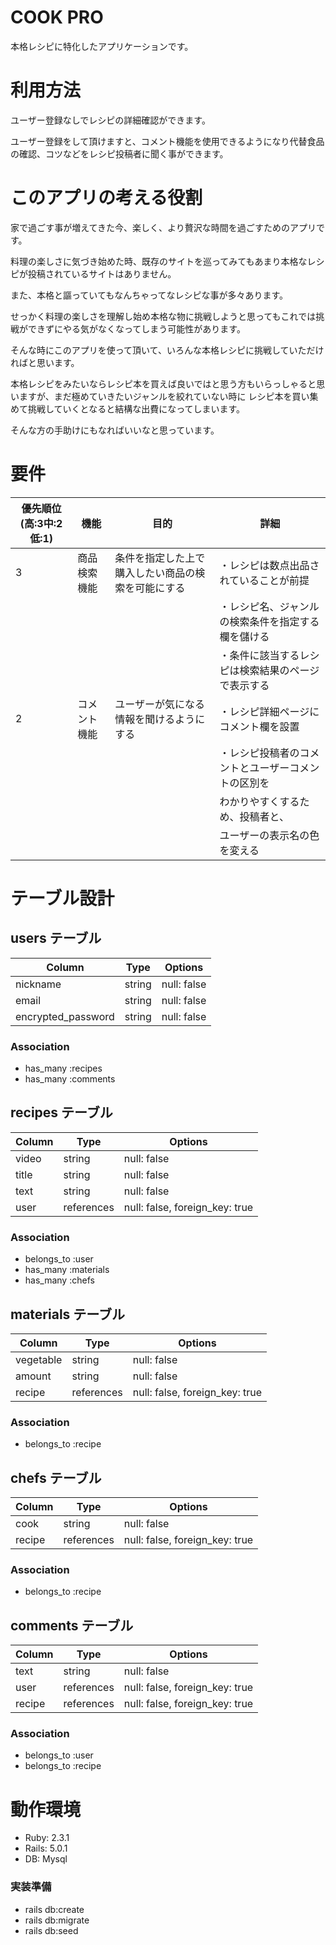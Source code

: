 # COOK PRO
本格レシピに特化したアプリケーションです。

# 利用方法
ユーザー登録なしでレシピの詳細確認ができます。

ユーザー登録をして頂けますと、コメント機能を使用できるようになり代替食品の確認、コツなどをレシピ投稿者に聞く事ができます。

# このアプリの考える役割
家で過ごす事が増えてきた今、楽しく、より贅沢な時間を過ごすためのアプリです。

料理の楽しさに気づき始めた時、既存のサイトを巡ってみてもあまり本格なレシピが投稿されているサイトはありません。

また、本格と謳っていてもなんちゃってなレシピな事が多々あります。

せっかく料理の楽しさを理解し始め本格な物に挑戦しようと思ってもこれでは挑戦ができずにやる気がなくなってしまう可能性があります。

そんな時にこのアプリを使って頂いて、いろんな本格レシピに挑戦していただければと思います。

本格レシピをみたいならレシピ本を買えば良いではと思う方もいらっしゃると思いますが、まだ極めていきたいジャンルを絞れていない時に
レシピ本を買い集めて挑戦していくとなると結構な出費になってしまいます。

そんな方の手助けにもなればいいなと思っています。

# 要件

|優先順位(高:3中:2低:1)|     機能     |                 目的                       |                      詳細                   |
|-------------------|--------------|-------------------------------------------|---------------------------------------------|
|3                  |  商品検索機能  | 条件を指定した上で購入したい商品の検索を可能にする | ・レシピは数点出品されていることが前提            |
|                   |              |                                            | ・レシピ名、ジャンルの検索条件を指定する欄を儲ける  |
|                   |              |                                            | ・条件に該当するレシピは検索結果のページで表示する  |
|2                  | コメント機能   | ユーザーが気になる情報を聞けるようにする          | ・レシピ詳細ページにコメント欄を設置              |
|                   |              |                                            | ・レシピ投稿者のコメントとユーザーコメントの区別を   |
|                   |              |                                            |   わかりやすくするため、投稿者と、  　　          |
|                   |              |                                            |   ユーザーの表示名の色を変える                   |

# テーブル設計

## users テーブル

| Column                | Type   | Options     |
| --------------------- | ------ | ----------- |
| nickname              | string | null: false |
| email                 | string | null: false |
| encrypted_password    | string | null: false |


### Association

- has_many :recipes
- has_many :comments

## recipes テーブル

| Column      | Type       | Options                        |
| ----------- | ---------- | ------------------------------ |
| video       | string     | null: false                    |
| title       | string     | null: false                    |
| text        | string     | null: false                    |
| user        | references | null: false, foreign_key: true |


### Association

- belongs_to :user
- has_many :materials
- has_many :chefs

## materials テーブル

| Column      | Type       | Options                        |
| ----------- | ---------- | ------------------------------ |
| vegetable   | string     | null: false                    |
| amount      | string     | null: false                    |
| recipe      | references | null: false, foreign_key: true |


### Association

- belongs_to :recipe

## chefs テーブル

| Column      | Type       | Options                        |
| ----------- | ---------- | ------------------------------ |
| cook        | string     | null: false                    |
| recipe      | references | null: false, foreign_key: true |


### Association

- belongs_to :recipe


## comments テーブル

| Column | Type       | Options                        |
| -------| ---------- | ------------------------------ |
| text   | string     | null: false                    |
| user   | references | null: false, foreign_key: true |
| recipe | references | null: false, foreign_key: true |

### Association

- belongs_to :user
- belongs_to :recipe

# 動作環境

- Ruby: 2.3.1
- Rails: 5.0.1
- DB: Mysql

### 実装準備
- rails db:create
- rails db:migrate
- rails db:seed